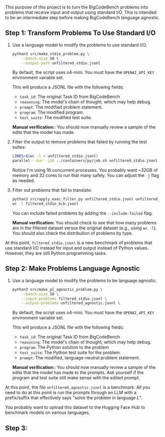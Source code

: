 This purpose of this project is to turn the BigCodeBench problems into
problems that receive input and output using standard I/O. This is intended to
be an intermediate step before making BigCodeBench language agnostic.

## Step 1: Transform Problems To Use Standard I/O

1. Use a language model to modify the problems to use standard I/O.

   ```bash
   python3 src/make_stdio_problem.py \
       --batch-size 50 \
       --output-path unfiltered_stdio.jsonl
   ```

   By default, the script uses o4-mini. You must have the `OPENAI_API_KEY`
   environment variable set.

   This will produce a JSONL file with the following fields:

   - `task_id`: The original Task ID from BigCodeBench
   - `reasoning`: The model's chain of thought, which may help debug.
   - `prompt`: The modified problem statement.
   - `program`: The modified program.
   - `test_suite`: The modified test suite.

   **Manual verification:**: You should now manually review a sample of the 
   edits that the model has made.

2. Filter the output to remove problems that failed by running the test suites:

   ```bash
   LINES=$(wc -l < unfiltered_stdio.jsonl)
   parallel --bar -j16 ../containers/py/job.sh unfiltered_stdio.jsonl --program-field  ::: $(seq $LINES) > unfiltered_stdio.results.jsonl
   ```

   Notice I'm using 16 concurrent processes. You probably want ~32GB of memory
   and 32 cores to run that many safely. You can adjust the `-j` flag as needed.


3. Filter out problems that fail to translate:

   ```bash
   python3 src/apply_exec_filter.py unfiltered_stdio.jsonl unfiltered_stdio.results.jsonl --output-file filtered_stdio.jsonl
   wc -l filtered_stdio_bcb.jsonl
   ```

   You can include failed problems by adding the `--include-failed` flag.

    **Manual verification:** You should check to see that how many problems are
    in the filtered dataset versus the original dataset (e.g., using `wc -l`).
    You should also check the distribution of problems by type.
   

At this point, `filtered_stdio.jsonl` is a new benchmark of problems that
use standard I/O instead for input and output instead of Python values. However,
they are still Python programming tasks.

## Step 2: Make Problems Language Agnostic


1. Use a language model to modify the problems to be language agnostic.

   ```bash
   python3 src/make_pl_agnostic_problem.py \
       --batch-size 50 \
       --input-problems filtered_stdio.jsonl \
       --output-problems unfiltered_agnostic.jsonl \
   ```

   By default, the script uses o4-mini. You must have the `OPENAI_API_KEY`
   environment variable set.

   This will produce a JSONL file with the following fields:

   - `task_id`: The original Task ID from BigCodeBench
   - `reasoning`: The model's chain of thought, which may help debug.
   - `program`: The Python solution to the problem
   - `test_suite`: The Python test suite for the problem.
   - `prompt`: The modified, language-neutral problem statement.

   **Manual verification:**: You should now manually review a sample of the 
   edits that the model has made to the prompts. Ask yourself if the
   program and test suite still make sense with the edited prompt.

At this point, the file `unfiltered_agnostic.jsonl` is a benchmark.
All you need to do at this point is run the prompts through an LLM with a
prefix/suffix that effectively says "solve the problem in language *L*".

You probably want to upload this dataset to the Hugging Face Hub to benchmark
models on various languages. 


## Step 3: